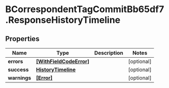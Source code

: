 # BCorrespondentTagCommitBb65df7.ResponseHistoryTimeline

## Properties

Name | Type | Description | Notes
------------ | ------------- | ------------- | -------------
**errors** | [**[WithFieldCodeError]**](WithFieldCodeError.md) |  | [optional] 
**success** | [**HistoryTimeline**](HistoryTimeline.md) |  | [optional] 
**warnings** | [**[Error]**](Error.md) |  | [optional] 


